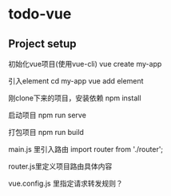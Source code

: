 # todo-vue

## Project setup

初始化vue项目(使用vue-cli)
vue create my-app

引入element
cd my-app
vue add element

刚clone下来的项目，安装依赖 npm install

启动项目 npm run serve

打包项目 npm run build

main.js 里引入路由
import router from './router';

router.js里定义项目路由具体内容

vue.config.js 里指定请求转发规则？

